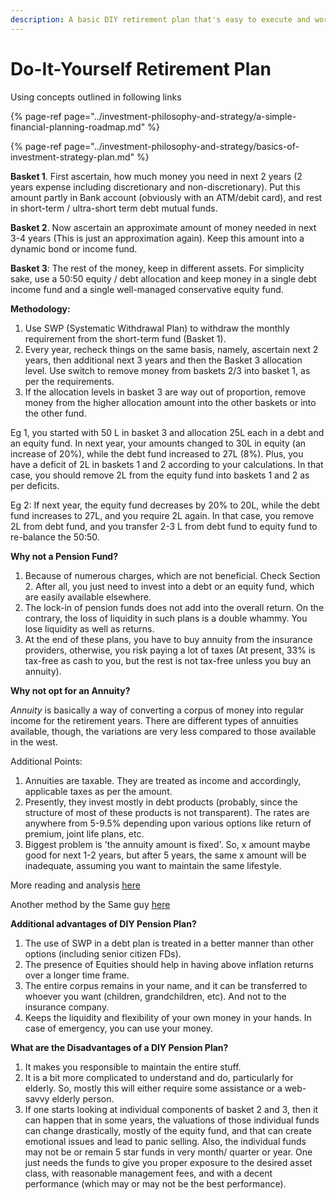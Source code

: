 ```yaml
---
description: A basic DIY retirement plan that's easy to execute and works for you
---
```


# Do-It-Yourself Retirement Plan

Using concepts outlined in following links

{% page-ref page="../investment-philosophy-and-strategy/a-simple-financial-planning-roadmap.md" %}

{% page-ref page="../investment-philosophy-and-strategy/basics-of-investment-strategy-plan.md" %}

**Basket 1**. First ascertain, how much money you need in next 2 years \(2 years expense including discretionary and non-discretionary\). Put this amount partly in Bank account \(obviously with an ATM/debit card\), and rest in short-term / ultra-short term debt mutual funds.

**Basket 2**. Now ascertain an approximate amount of money needed in next 3-4 years \(This is just an approximation again\). Keep this amount into a dynamic bond or income fund.

**Basket 3**: The rest of the money, keep in different assets. For simplicity sake, use a 50:50 equity / debt allocation and keep money in a single debt income fund and a single well-managed conservative equity fund.

**Methodology:**

1. Use SWP \(Systematic Withdrawal Plan\) to withdraw the monthly requirement from the short-term fund \(Basket 1\).
2. Every year, recheck things on the same basis, namely, ascertain next 2 years, then additional next 3 years and then the Basket 3 allocation level. Use switch to remove money from baskets 2/3 into basket 1, as per the requirements.
3. If the allocation levels in basket 3 are way out of proportion, remove money from the higher allocation amount into the other baskets or into the other fund. 

Eg 1, you started with 50 L in basket 3 and allocation 25L each in a debt and an equity fund. In next year, your amounts changed to 30L in equity \(an increase of 20%\), while the debt fund increased to 27L \(8%\). Plus, you have a deficit of 2L in baskets 1 and 2 according to your calculations. In that case, you should remove 2L from the equity fund into baskets 1 and 2 as per deficits.

Eg 2: If next year, the equity fund decreases by 20% to 20L, while the debt fund increases to 27L, and you require 2L again. In that case, you remove 2L from debt fund, and you transfer 2-3 L from debt fund to equity fund to re-balance the 50:50.

**Why not a Pension Fund?**

1. Because of numerous charges, which are not beneficial. Check Section 2. After all, you just need to invest into a debt or an equity fund, which are easily available elsewhere.
2. The lock-in of pension funds does not add into the overall return. On the contrary, the loss of liquidity in such plans is a double whammy. You lose liquidity as well as returns. 
3. At the end of these plans, you have to buy annuity from the insurance providers, otherwise, you risk paying a lot of taxes \(At present, 33% is tax-free as cash to you, but the rest is not tax-free unless you buy an annuity\).

**Why not opt for an Annuity?**

_Annuity_ is basically a way of converting a corpus of money into regular income for the retirement years. There are different types of annuities available, though, the variations are very less compared to those available in the west.

Additional Points:

1. Annuities are taxable. They are treated as income and accordingly, applicable taxes as per the amount.
2. Presently, they invest mostly in debt products \(probably, since the structure of most of these products is not transparent\). The rates are anywhere from 5-9.5% depending upon various options like return of premium, joint life plans, etc.
3. Biggest problem is 'the annuity amount is fixed'. So, x amount maybe good for next 1-2 years, but after 5 years, the same x amount will be inadequate, assuming you want to maintain the same lifestyle.

More reading and analysis [here](http://capitalmind.in/2010/01/low-annuity-returns-in-india/)

Another method by the Same guy [here](http://capitalmind.in/2010/06/video-pension-plans-vs-do-it-yourself/)

**Additional advantages of DIY Pension Plan?**

1. The use of SWP in a debt plan is treated in a better manner than other options \(including senior citizen FDs\).
2. The presence of Equities should help in having above inflation returns over a longer time frame.
3. The entire corpus remains in your name, and it can be transferred to whoever you want \(children, grandchildren, etc\). And not to the insurance company.
4. Keeps the liquidity and flexibility of your own money in your hands. In case of emergency, you can use your money. 

**What are the Disadvantages of a DIY Pension Plan?**

1. It makes you responsible to maintain the entire stuff.
2. It is a bit more complicated to understand and do, particularly for elderly. So, mostly this will either require some assistance or a web-savvy elderly person.
3. If one starts looking at individual components of basket 2 and 3, then it can happen that in some years, the valuations of those individual funds can change drastically, mostly of the equity fund, and that can create emotional issues and lead to panic selling. Also, the individual funds may not be or remain 5 star funds in very month/ quarter or year. One just needs the funds to give you proper exposure to the desired asset class, with reasonable management fees, and with a decent performance \(which may or may not be the best performance\).

